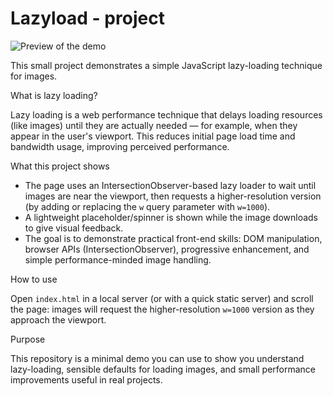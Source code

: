 # Lazyload - project

![Preview of the demo](/PREVIEW.gif)

This small project demonstrates a simple JavaScript lazy-loading technique for images.

What is lazy loading?

Lazy loading is a web performance technique that delays loading resources (like images) until they are actually needed — for example, when they appear in the user's viewport. This reduces initial page load time and bandwidth usage, improving perceived performance.

What this project shows

- The page uses an IntersectionObserver-based lazy loader to wait until images are near the viewport, then requests a higher-resolution version (by adding or replacing the `w` query parameter with `w=1000`).
- A lightweight placeholder/spinner is shown while the image downloads to give visual feedback.
- The goal is to demonstrate practical front-end skills: DOM manipulation, browser APIs (IntersectionObserver), progressive enhancement, and simple performance-minded image handling.

How to use

Open `index.html` in a local server (or with a quick static server) and scroll the page: images will request the higher-resolution `w=1000` version as they approach the viewport.

Purpose

This repository is a minimal demo you can use to show you understand lazy-loading, sensible defaults for loading images, and small performance improvements useful in real projects.


